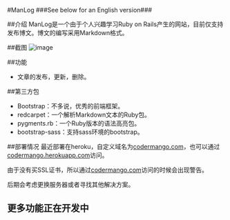 #ManLog
###See below for an English version###

##介绍
ManLog是一个由于个人兴趣学习Ruby on Rails产生的网站，目前仅支持发布博文。博文的编写采用Markdown格式。

##截图
![image](https://github.com/codermango/codermango_blog/raw/master/readme_images/blog_home.png)

##功能
* 文章的发布，更新，删除。

##第三方包
* Bootstrap：不多说，优秀的前端框架。
* redcarpet：一个解析Markdown文本的Ruby包。
* pygments.rb：一个Ruby版本的语法高亮包。
* bootstrap-sass：支持sass环境的bootstrap。

##部署情况
最近部署在heroku，自定义域名为[codermango.com](http://codermango.com)，也可以通过[codermango.herokuapp.com](http://codermango.herokuapp.com)访问。

由于没有买SSL证书，所以通过[codermango.com](http://codermango.com)访问的时候会出现警告。

后期会考虑更换服务器或者寻找其他解决方案。

## **更多功能正在开发中**

